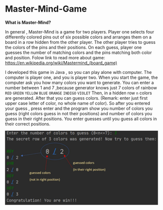 # Master-Mind-Game
**What is Master-Mind?**

  In general , Master-Mind is a game for two players. Player one selects
four differently colored pins out of six possible colors and arranges them 
on a board in a row hidden from the other player. The other player tries
to guess the colors of the pins and their positions. On each guess, player
one guesses the number of matching colors and the pins matching both color
and position.
Folow link to read more about game: https://en.wikipedia.org/wiki/Mastermind_(board_game)

I developed this game in Java , so you can play alone with computer. The computer is player one, and you is player two.
When you start the game, the computer ask you how
many colors you want to generate. You can enter a number between 1 and 7 ,because generator knows just 7 colors of rainbow 
`RED` `GREEN` `YELLOW` `BLUE` `ORANGE` `INDIGO` `VIOLET`
Then, in a hidden row `n` colors are generated. After that you can guess colors. (Remark: 
enter just first upper case letter of color, no whole name of color). So after you entered your guess , press enter and 
the program show you number of colors you guess (right colors guess in not their positions) and number of colors you guess 
in their right positions. You enter guesses until you guess all colors in their correct positions.

<img src="/images/game_capture.JPG">
